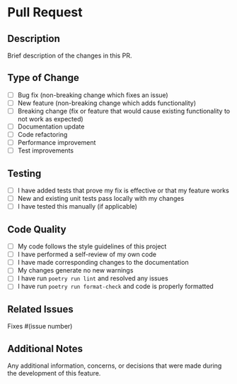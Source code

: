 # Pull Request

## Description

Brief description of the changes in this PR.

## Type of Change

- [ ] Bug fix (non-breaking change which fixes an issue)
- [ ] New feature (non-breaking change which adds functionality)
- [ ] Breaking change (fix or feature that would cause existing functionality to not work as expected)
- [ ] Documentation update
- [ ] Code refactoring
- [ ] Performance improvement
- [ ] Test improvements

## Testing

- [ ] I have added tests that prove my fix is effective or that my feature works
- [ ] New and existing unit tests pass locally with my changes
- [ ] I have tested this manually (if applicable)

## Code Quality

- [ ] My code follows the style guidelines of this project
- [ ] I have performed a self-review of my own code
- [ ] I have made corresponding changes to the documentation
- [ ] My changes generate no new warnings
- [ ] I have run `poetry run lint` and resolved any issues
- [ ] I have run `poetry run format-check` and code is properly formatted

## Related Issues

Fixes #(issue number)

## Additional Notes

Any additional information, concerns, or decisions that were made during the development of this feature.
